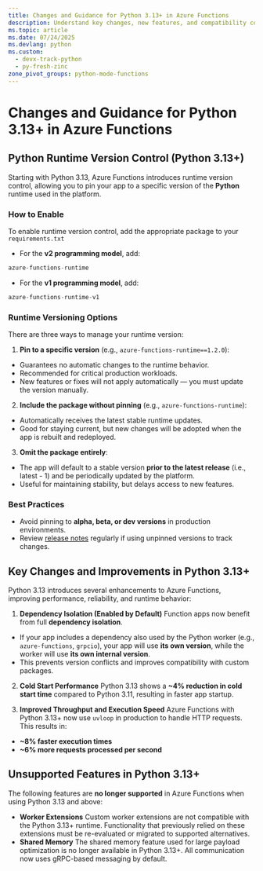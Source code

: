 ```yaml
---
title: Changes and Guidance for Python 3.13+ in Azure Functions
description: Understand key changes, new features, and compatibility considerations for running Azure Functions with Python 3.13 and above.
ms.topic: article
ms.date: 07/24/2025
ms.devlang: python
ms.custom:
  - devx-track-python
  - py-fresh-zinc
zone_pivot_groups: python-mode-functions
---
```

# Changes and Guidance for Python 3.13+ in Azure Functions
## Python Runtime Version Control (Python 3.13+)
Starting with Python 3.13, Azure Functions introduces runtime version control, allowing you to pin your app to a specific version of 
the **Python** runtime used in the platform.

### How to Enable
To enable runtime version control, add the appropriate package to your `requirements.txt`
- For the **v2 programming model**, add:
```python
azure-functions-runtime
```
- For the **v1 programming model**, add:
```python
azure-functions-runtime-v1
```

### Runtime Versioning Options
There are three ways to manage your runtime version:

1. **Pin to a specific version** (e.g., `azure-functions-runtime==1.2.0`):
- Guarantees no automatic changes to the runtime behavior.
- Recommended for critical production workloads.
- New features or fixes will not apply automatically — you must update the version manually.
2. **Include the package without pinning** (e.g., `azure-functions-runtime`):
- Automatically receives the latest stable runtime updates.
- Good for staying current, but new changes will be adopted when the app is rebuilt and redeployed.
3. **Omit the package entirely**:
- The app will default to a stable version **prior to the latest release** (i.e., latest - 1) and
be periodically updated by the platform.
- Useful for maintaining stability, but delays access to new features.

### Best Practices
- Avoid pinning to **alpha, beta, or dev versions** in production environments.
- Review [release notes](https://github.com/Azure/azure-functions-python-worker/releases) regularly if using unpinned versions to track changes.


## Key Changes and Improvements in Python 3.13+
Python 3.13 introduces several enhancements to Azure Functions, improving performance, reliability, and runtime behavior:

1. **Dependency Isolation (Enabled by Default)**
Function apps now benefit from full **dependency isolation**.
- If your app includes a dependency also used by the Python worker (e.g., `azure-functions`, `grpcio`), your app will use **its own version**, 
while the worker will use **its own internal version**.
- This prevents version conflicts and improves compatibility with custom packages.

2. **Cold Start Performance**
Python 3.13 shows a **~4% reduction in cold start time** compared to Python 3.11, resulting in faster app startup.

3. **Improved Throughput and Execution Speed**
Azure Functions with Python 3.13+ now use `uvloop` in production to handle HTTP requests.
This results in:
- **~8% faster execution times**
- **~6% more requests processed per second**


## Unsupported Features in Python 3.13+
The following features are **no longer supported** in Azure Functions when using Python 3.13 and above:

- **Worker Extensions**
Custom worker extensions are not compatible with the Python 3.13+ runtime. Functionality that previously relied on these extensions 
must be re-evaluated or migrated to supported alternatives.
- **Shared Memory**
The shared memory feature used for large payload optimization is no longer available in Python 3.13+. All communication now uses 
gRPC-based messaging by default.